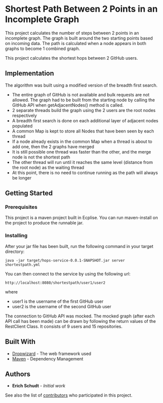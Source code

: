 # Shortest Path Between 2 Points in an Incomplete Graph

This project calculates the number of steps between 2 points in an incomplete graph. The graph is built around the two starting points based on incoming data. The path is calculated when a node appears in both graphs to become 1 combined graph.

This project calculates the shortest hops between 2 GitHub users.

## Implementation
The algorithm was built using a modified version of the breadth first search.
* The entire graph of GitHub is not available and bulk requests are not allowed. The graph had to be built from the starting node by calling the GitHub API when getAdjacentNodes() method is called.
* 2 separate threads build the graph using the 2 users are the root nodes respectively
* A breadth first search is done on each additional layer of adjacent nodes populated
* A common Map is kept to store all Nodes that have been seen by each thread
* If a node already exists in the common Map when a thread is about to add one, then the 2 graphs have merged
* It is still possible one thread was faster than the other, and the merge node is not the shortest path
* The other thread will run until it reaches the same level (distance from the root node) as the waiting thread
* At this point, there is no need to continue running as the path will always be longer


## Getting Started

### Prerequisites

This project is a maven project built in Ecplise. You can run maven-install on the project to produce the runnable jar.


### Installing

After your jar file has been built, run the following command in your target directory:

```
java -jar target/hops-service-0.0.1-SNAPSHOT.jar server shortestpath.yml
```

You can then connect to the service by using the following url:

```
http://localhost:8080/shortestpath/user1/user2
```
where
* user1 is the username of the first GitHub user
* user2 is the username of the second GitHub user

The connection to GitHub API was mocked. The mocked graph (after each API call has been made) can be drawn by following the return values of the RestClient Class. It consists of 9 users and 15 repositories.

## Built With

* [Dropwizard](http://www.dropwizard.io/1.0.2/docs/) - The web framework used
* [Maven](https://maven.apache.org/) - Dependency Management


## Authors

* **Erich Schudt** - *Initial work*

See also the list of [contributors](https://github.com/your/project/contributors) who participated in this project.
